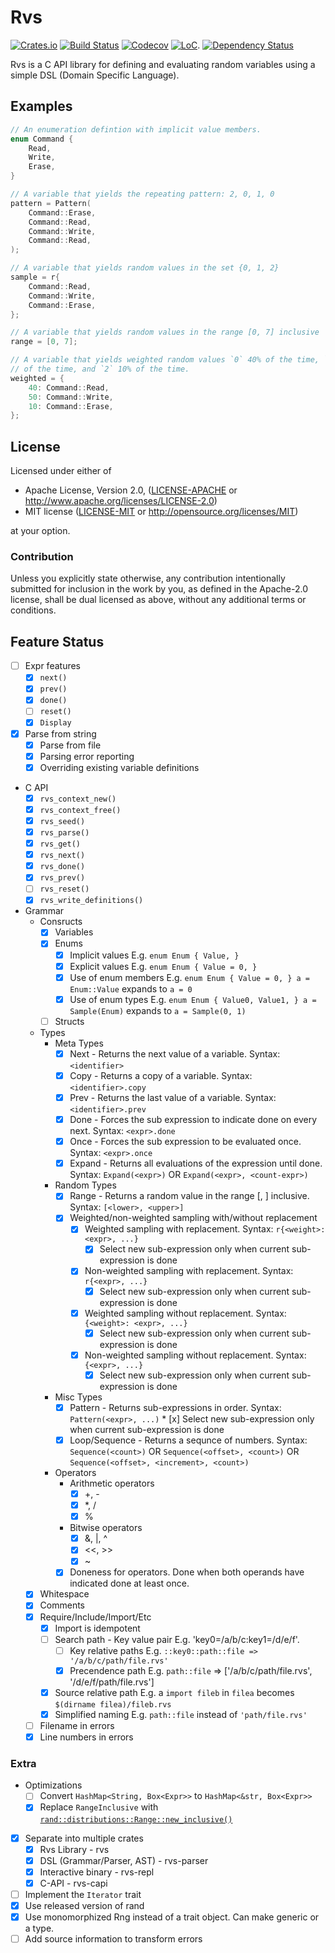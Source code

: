 # Rvs

[![Crates.io](https://img.shields.io/crates/v/rvs.svg)](https://crates.io/crates/rvs)
[![Build Status](https://travis-ci.org/rfdonnelly/rvs.svg?branch=master)](https://travis-ci.org/rfdonnelly/rvs)
[![Codecov](https://codecov.io/gh/rfdonnelly/rvs/branch/master/graph/badge.svg)](https://codecov.io/gh/rfdonnelly/rvs)
[![LoC](https://tokei.rs/b1/github/rfdonnelly/rvs)](#).
[![Dependency Status](https://deps.rs/repo/github/rfdonnelly/rvs/status.svg)](https://deps.rs/repo/github/rfdonnelly/rvs)

Rvs is a C API library for defining and evaluating random variables using a
simple DSL (Domain Specific Language).

## Examples

```C
// An enumeration defintion with implicit value members.
enum Command {
    Read,
    Write,
    Erase,
}

// A variable that yields the repeating pattern: 2, 0, 1, 0
pattern = Pattern(
    Command::Erase,
    Command::Read,
    Command::Write,
    Command::Read,
);

// A variable that yields random values in the set {0, 1, 2}
sample = r{
    Command::Read,
    Command::Write,
    Command::Erase,
};

// A variable that yields random values in the range [0, 7] inclusive
range = [0, 7];

// A variable that yields weighted random values `0` 40% of the time, `1` 50%
// of the time, and `2` 10% of the time.
weighted = {
    40: Command::Read,
    50: Command::Write,
    10: Command::Erase,
};
```

## License

Licensed under either of

* Apache License, Version 2.0, ([LICENSE-APACHE](LICENSE-APACHE) or
  http://www.apache.org/licenses/LICENSE-2.0)
* MIT license ([LICENSE-MIT](LICENSE-MIT) or
  http://opensource.org/licenses/MIT)

at your option.

### Contribution

Unless you explicitly state otherwise, any contribution intentionally submitted
for inclusion in the work by you, as defined in the Apache-2.0 license, shall
be dual licensed as above, without any additional terms or conditions.

## Feature Status

* [ ] Expr features
  * [x] `next()`
  * [x] `prev()`
  * [x] `done()`
  * [ ] `reset()`
  * [x] `Display`

* [x] Parse from string
  * [x] Parse from file
  * [x] Parsing error reporting
  * [x] Overriding existing variable definitions

* C API
  * [x] `rvs_context_new()`
  * [x] `rvs_context_free()`
  * [x] `rvs_seed()`
  * [x] `rvs_parse()`
  * [x] `rvs_get()`
  * [x] `rvs_next()`
  * [x] `rvs_done()`
  * [x] `rvs_prev()`
  * [ ] `rvs_reset()`
  * [x] `rvs_write_definitions()`

* Grammar
  * Consructs
    * [x] Variables
    * [x] Enums
      * [x] Implicit values E.g. `enum Enum { Value, }`
      * [x] Explicit values E.g. `enum Enum { Value = 0, }`
      * [x] Use of enum members E.g. `enum Enum { Value = 0, } a =
        Enum::Value` expands to `a = 0`
      * [x] Use of enum types E.g. `enum Enum { Value0, Value1, } a =
        Sample(Enum)` expands to `a = Sample(0, 1)`
    * [ ] Structs
  * Types
    * Meta Types
      * [x] Next - Returns the next value of a variable. Syntax: `<identifier>`
      * [x] Copy - Returns a copy of a variable. Syntax: `<identifier>.copy`
      * [x] Prev - Returns the last value of a variable. Syntax:
            `<identifier>.prev`
      * [x] Done - Forces the sub expression to indicate done on every next.
            Syntax: `<expr>.done`
      * [x] Once - Forces the sub expression to be evaluated once. Syntax:
            `<expr>.once`
      * [x] Expand - Returns all evaluations of the expression until done.
            Syntax: `Expand(<expr>)` OR `Expand(<expr>, <count-expr>)`
    * Random Types
      * [x] Range - Returns a random value in the range [<lower>, <upper>]
            inclusive.  Syntax: `[<lower>, <upper>]`
      * [x] Weighted/non-weighted sampling with/without replacement
        * [x] Weighted sampling with replacement. Syntax: `r{<weight>: <expr>, ...}`
          * [x] Select new sub-expression only when current sub-expression is done
        * [x] Non-weighted sampling with replacement. Syntax: `r{<expr>, ...}`
          * [x] Select new sub-expression only when current sub-expression is done
        * [x] Weighted sampling without replacement. Syntax: `{<weight>: <expr>, ...}`
          * [x] Select new sub-expression only when current sub-expression is done
        * [x] Non-weighted sampling without replacement. Syntax: `{<expr>, ...}`
          * [x] Select new sub-expression only when current sub-expression is done
    * Misc Types
      * [x] Pattern - Returns sub-expressions in order.  Syntax:
            `Pattern(<expr>, ...)`
            * [x] Select new sub-expression only when current sub-expression is done
      * [x] Loop/Sequence - Returns a sequnce of numbers.  Syntax:
            `Sequence(<count>)` OR
            `Sequence(<offset>, <count>)` OR
            `Sequence(<offset>, <increment>, <count>)`
    * Operators
      * Arithmetic operators
        * [x] +, -
        * [x] *, /
        * [x] %
      * Bitwise operators
        * [x] &, |, ^
        * [x] <<, >>
        * [x] ~
      * [x] Doneness for operators.  Done when both operands have indicated
            done at least once.
  * [x] Whitespace
  * [x] Comments
  * [x] Require/Include/Import/Etc
    * [x] Import is idempotent
    * [ ] Search path - Key value pair E.g. 'key0=/a/b/c:key1=/d/e/f'.
      * [ ] Key relative paths E.g. `::key0::path::file => '/a/b/c/path/file.rvs'`
      * [x] Precendence path E.g. `path::file` => ['/a/b/c/path/file.rvs', '/d/e/f/path/file.rvs']
    * [x] Source relative path E.g. a `import fileb` in `filea` becomes `$(dirname filea)/fileb.rvs`
    * [x] Simplified naming E.g. `path::file` instead of `'path/file.rvs'`
  * [ ] Filename in errors
  * [x] Line numbers in errors

### Extra

* Optimizations
  * [ ] Convert `HashMap<String, Box<Expr>>` to `HashMap<&str, Box<Expr>>`
  * [x] Replace `RangeInclusive` with
    [`rand::distributions::Range::new_inclusive()`](https://github.com/rust-lang-nursery/rand/issues/188)
* [x] Separate into multiple crates
  * [x] Rvs Library - rvs
  * [x] DSL (Grammar/Parser, AST) - rvs-parser
  * [x] Interactive binary - rvs-repl
  * [x] C-API - rvs-capi
* [ ] Implement the `Iterator` trait
* [x] Use released version of rand
* [x] Use monomorphized Rng instead of a trait object.  Can make generic or a type.
* [ ] Add source information to transform errors
